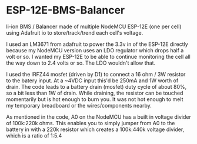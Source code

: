 # ESP-12E-BMS-Balancer
li-ion BMS / Balancer made of multiple NodeMCU ESP-12E (one per cell) using Adafruit io to store/track/trend each cell's voltage.

I used an LM3671 from adafruit to power the 3.3v in of the ESP-12E directly because my NodeMCU version uses an LDO regulator which drops half 
a volt or so. I wanted my ESP-12E to be able to continue monitoring the cell all the way down to 2.4 volts or so. The LDO wouldn't allow that.

I used the IRFZ44 mosfet (driven by D1) to connect a 16 ohm / 3W resistor to the batery input.  At a ~4VDC input this'd be 250mA and 1W worth of drain.  The code 
leads to a battery drain (mosfet) duty cycle of about 80%, so a bit less than 1W of drain.  While draining, the resistor can be touched momentarily but is hot enough
to burn you.  It was not hot enough to melt my temporary breadboard or the wires/components nearby.

As mentioned in the code, A0 on the NodeMCU has a built in voltage divider of 100k:220k ohms.  This enables you to simply jumper from A0 to the battery in with a 220k 
resistor which creates a 100k:440k voltage divider, which is a ratio of 1:5.4 
